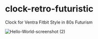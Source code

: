 # clock-retro-futuristic
Clock for Ventra Fitbit Style in 80s Futurism

![Hello-World-screenshot (2)](https://user-images.githubusercontent.com/73619806/192580773-36ee8499-0e81-4cc1-a589-e0db2665bcd8.png)
